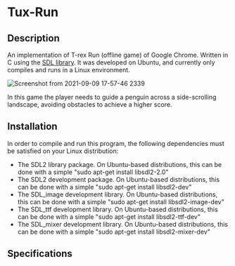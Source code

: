 # Tux-Run	
## Description
An implementation of T-rex Run (offline game) of Google Chrome.
Written in C using the [SDL library](https://www.libsdl.org/).
It was developed on Ubuntu, and currently only compiles and runs in a Linux environment.

![Screenshot from 2021-09-09 17-57-46 2339](https://user-images.githubusercontent.com/55271996/132716618-7084f8e3-8a68-49e8-810e-953a1d553d04.png)

In this game the player needs to guide a penguin across a side-scrolling landscape, avoiding obstacles to achieve a higher score.
##  Installation
In order to compile and run this program, the following dependencies must be satisfied on your Linux distribution:

-   The SDL2 library package. On Ubuntu-based distributions, this can be done with a simple "sudo apt-get install libsdl2-2.0"
-   The SDL2 development package. On Ubuntu-based distributions, this can be done with a simple "sudo apt-get install libsdl2-dev"
- The SDL_image development library. On Ubuntu-based distributions, this can be done with a simple "sudo apt-get install libsdl2-image-dev"
-   The SDL_ttf development library. On Ubuntu-based distributions, this can be done with a simple "sudo apt-get install libsdl2-ttf-dev"
- The SDL_mixer development library. On Ubuntu-based distributions, this can be done with a simple "sudo apt-get install libsdl2-mixer-dev"

##  Specifications
 
